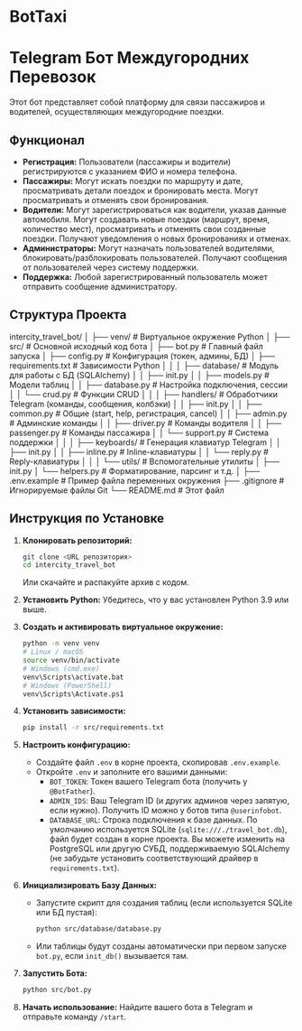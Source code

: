 # BotTaxi

# Telegram Бот Междугородних Перевозок

Этот бот представляет собой платформу для связи пассажиров и водителей, осуществляющих междугородние поездки.

## Функционал

*   **Регистрация:** Пользователи (пассажиры и водители) регистрируются с указанием ФИО и номера телефона.
*   **Пассажиры:** Могут искать поездки по маршруту и дате, просматривать детали поездок и бронировать места. Могут просматривать и отменять свои бронирования.
*   **Водители:** Могут зарегистрироваться как водители, указав данные автомобиля. Могут создавать новые поездки (маршрут, время, количество мест), просматривать и отменять свои созданные поездки. Получают уведомления о новых бронированиях и отменах.
*   **Администраторы:** Могут назначать пользователей водителями, блокировать/разблокировать пользователей. Получают сообщения от пользователей через систему поддержки.
*   **Поддержка:** Любой зарегистрированный пользователь может отправить сообщение администратору.

## Структура Проекта

intercity_travel_bot/
│
├── venv/ # Виртуальное окружение Python
│
├── src/ # Основной исходный код бота
│ ├── bot.py # Главный файл запуска
│ ├── config.py # Конфигурация (токен, админы, БД)
│ ├── requirements.txt # Зависимости Python
│ │
│ ├── database/ # Модуль для работы с БД (SQLAlchemy)
│ │ ├── init.py
│ │ ├── models.py # Модели таблиц
│ │ ├── database.py # Настройка подключения, сессии
│ │ └── crud.py # Функции CRUD
│ │
│ ├── handlers/ # Обработчики Telegram (команды, сообщения, колбэки)
│ │ ├── init.py
│ │ ├── common.py # Общие (start, help, регистрация, cancel)
│ │ ├── admin.py # Админские команды
│ │ ├── driver.py # Команды водителя
│ │ ├── passenger.py # Команды пассажира
│ │ └── support.py # Система поддержки
│ │
│ ├── keyboards/ # Генерация клавиатур Telegram
│ │ ├── init.py
│ │ ├── inline.py # Inline-клавиатуры
│ │ └── reply.py # Reply-клавиатуры
│ │
│ └── utils/ # Вспомогательные утилиты
│ ├── init.py
│ └── helpers.py # Форматирование, парсинг и т.д.
│
├── .env.example # Пример файла переменных окружения
├── .gitignore # Игнорируемые файлы Git
└── README.md # Этот файл

## Инструкция по Установке

1.  **Клонировать репозиторий:**
    ```bash
    git clone <URL репозитория>
    cd intercity_travel_bot
    ```
    Или скачайте и распакуйте архив с кодом.

2.  **Установить Python:** Убедитесь, что у вас установлен Python 3.9 или выше.

3.  **Создать и активировать виртуальное окружение:**
    ```bash
    python -m venv venv
    # Linux / macOS
    source venv/bin/activate
    # Windows (cmd.exe)
    venv\Scripts\activate.bat
    # Windows (PowerShell)
    venv\Scripts\Activate.ps1
    ```

4.  **Установить зависимости:**
    ```bash
    pip install -r src/requirements.txt
    ```

5.  **Настроить конфигурацию:**
    *   Создайте файл `.env` в корне проекта, скопировав `.env.example`.
    *   Откройте `.env` и заполните его вашими данными:
        *   `BOT_TOKEN`: Токен вашего Telegram бота (получить у `@BotFather`).
        *   `ADMIN_IDS`: Ваш Telegram ID (и других админов через запятую, если нужно). Получить ID можно у ботов типа `@userinfobot`.
        *   `DATABASE_URL`: Строка подключения к базе данных. По умолчанию используется SQLite (`sqlite:///./travel_bot.db`), файл будет создан в корне проекта. Вы можете изменить на PostgreSQL или другую СУБД, поддерживаемую SQLAlchemy (не забудьте установить соответствующий драйвер в `requirements.txt`).

6.  **Инициализировать Базу Данных:**
    *   Запустите скрипт для создания таблиц (если используется SQLite или БД пустая):
        ```bash
        python src/database/database.py
        ```
    *   Или таблицы будут созданы автоматически при первом запуске `bot.py`, если `init_db()` вызывается там.

7.  **Запустить Бота:**
    ```bash
    python src/bot.py
    ```

8.  **Начать использование:** Найдите вашего бота в Telegram и отправьте команду `/start`.
